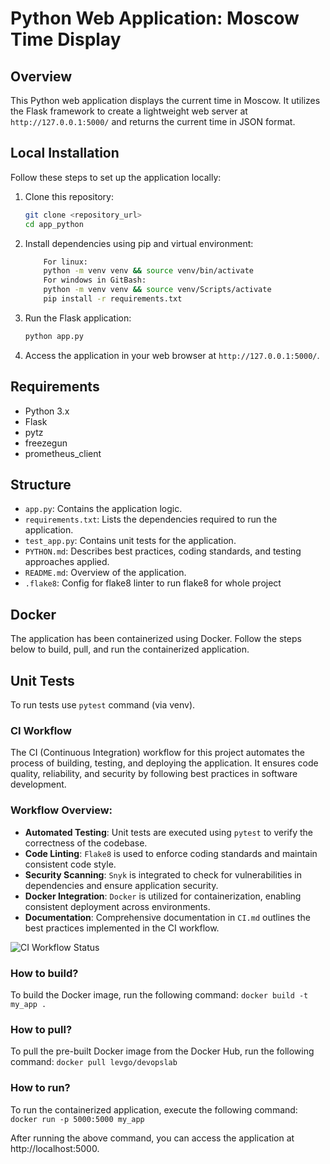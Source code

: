 # Python Web Application: Moscow Time Display

## Overview

This Python web application displays the current time in Moscow. It utilizes the Flask framework to create a lightweight web server at `http://127.0.0.1:5000/` and returns the current time in JSON format.

## Local Installation

Follow these steps to set up the application locally:

1. Clone this repository:

    ```bash
    git clone <repository_url>
    cd app_python
    ```

2. Install dependencies using pip and virtual environment:

    ```bash
        For linux:
        python -m venv venv && source venv/bin/activate
        For windows in GitBash:
        python -m venv venv && source venv/Scripts/activate
        pip install -r requirements.txt
    ```

3. Run the Flask application:

    ```bash
    python app.py
    ```

4. Access the application in your web browser at `http://127.0.0.1:5000/`.

## Requirements

- Python 3.x
- Flask
- pytz
- freezegun
- prometheus_client

## Structure

- `app.py`: Contains the application logic.
- `requirements.txt`: Lists the dependencies required to run the application.
- `test_app.py`: Contains unit tests for the application.
- `PYTHON.md`: Describes best practices, coding standards, and testing approaches applied.
- `README.md`: Overview of the application.
- `.flake8`: Config for flake8 linter to run flake8 for whole project

## Docker

The application has been containerized using Docker. Follow the steps below to build, pull, and run the containerized application.

## Unit Tests

To run tests use `pytest` command (via venv).

### CI Workflow

The CI (Continuous Integration) workflow for this project automates the process of building, testing, and deploying the application. It ensures code quality, reliability, and security by following best practices in software development.

### Workflow Overview:

- **Automated Testing**: Unit tests are executed using `pytest` to verify the correctness of the codebase.
- **Code Linting**: `Flake8` is used to enforce coding standards and maintain consistent code style.
- **Security Scanning**: `Snyk` is integrated to check for vulnerabilities in dependencies and ensure application security.
- **Docker Integration**: `Docker` is utilized for containerization, enabling consistent deployment across environments.
- **Documentation**: Comprehensive documentation in `CI.md` outlines the best practices implemented in the CI workflow.

![CI Workflow Status](https://github.com/levpen/S24-core-course-labs/actions/workflows/python_workflow.yml/badge.svg)

### How to build?

To build the Docker image, run the following command:
```docker build -t my_app .```


### How to pull?

To pull the pre-built Docker image from the Docker Hub, run the following command:
```docker pull levgo/devopslab```


### How to run?

To run the containerized application, execute the following command:
```docker run -p 5000:5000 my_app```


After running the above command, you can access the application at http://localhost:5000.